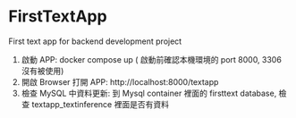 # FirstTextApp
First text app for backend development project

1. 啟動 APP: docker compose up ( 啟動前確認本機環境的 port 8000, 3306 沒有被使用)
2. 開啟 Browser 打開 APP: http://localhost:8000/textapp
3. 檢查 MySQL 中資料更新: 到 Mysql container 裡面的 firsttext database, 檢查 textapp_textinference 裡面是否有資料

